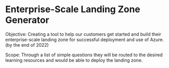 # Enterprise-Scale Landing Zone Generator
Objective: Creating a tool to help our customers get started and build their enterprise-scale landing zone for successful deployment and use of Azure.(by the end of 2022)

Scope: Through a list of simple questions they will be routed to the desired learning resources and would be able to deploy the landing zone.
